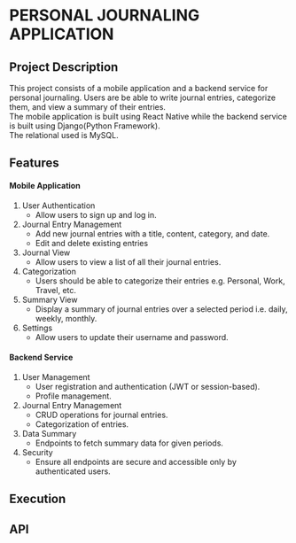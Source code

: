 # PERSONAL JOURNALING APPLICATION

## Project Description
<p>This project consists of a mobile application and a backend service for personal journaling. Users are be able to write journal entries, categorize them, and view a summary of their entries.<br>
The mobile application is built using React Native while the backend  service is built using Django(Python Framework).<br>
The relational used is MySQL.</p>

## Features
#### Mobile Application
<ol>
<li>User Authentication
<ul><li>Allow users to sign up and log in.</li></ul>
</li>
<li>Journal Entry Management
<ul>
<li>Add new journal entries with a title, content, category, and date.</li>
<li>Edit and delete existing entries</li>
</ul>
</li>
<li>Journal View
<ul><li>Allow users to view a list of all their journal entries.</li></ul>
</li>
<li>Categorization
<ul><li>Users should be able to categorize their entries e.g. Personal, Work, Travel, etc.</li></ul>
</li>
<li>Summary View
<ul><li>Display a summary of journal entries over a selected period i.e. daily, weekly, monthly.</li></ul>
</li>
<li>Settings
<ul><li>Allow users to update their username and password.</li></ul>
</li>
</ol>

#### Backend Service
<ol>
<li>User Management
<ul>
<li>User registration and authentication (JWT or session-based).</li>
<li>Profile management.</li></ul>
</li>
<li>Journal Entry Management
<ul><li>CRUD operations for journal entries.</li>
<li>Categorization of entries.</li></ul>
</li>
<li>Data Summary
<ul><li>Endpoints to fetch summary data for given periods.</li></ul>
</li>
<li>Security
<ul><li>Ensure all endpoints are secure and accessible only by authenticated users.</li></ul>
</li>
</ol>

## Execution

## API
